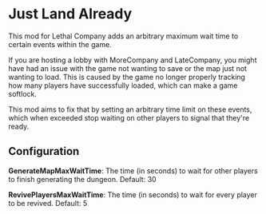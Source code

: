 # Just Land Already

This mod for Lethal Company adds an arbitrary maximum wait time to certain events within the game.

If you are hosting a lobby with MoreCompany and LateCompany, you might have had an issue with the game not wanting to save or the map just not wanting to load. This is caused by the game no longer properly tracking how many players have successfully loaded, which can make a game softlock.

This mod aims to fix that by setting an arbitrary time limit on these events, which when exceeded stop waiting on other players to signal that they're ready.

## Configuration

**GenerateMapMaxWaitTime**: The time (in seconds) to wait for other players to finish generating the dungeon. Default: 30

**RevivePlayersMaxWaitTime**: The time (in seconds) to wait for every player to be revived. Default: 5

